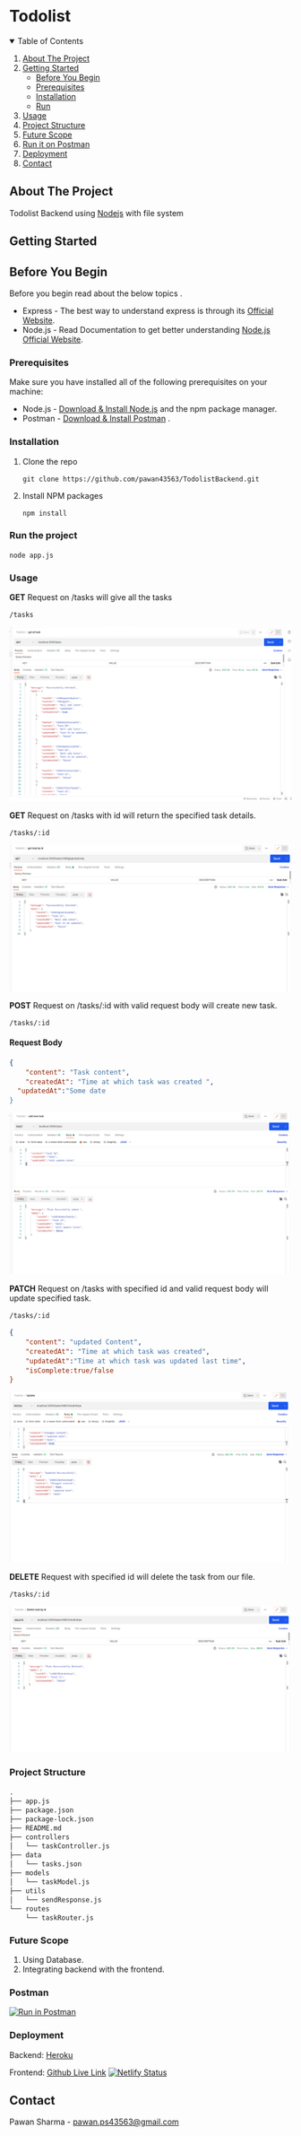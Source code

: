 



<br />

  <h1>Todolist</h1>



<!-- TABLE OF CONTENTS -->
<details open="open">
  <summary>Table of Contents</summary>
  <ol>
    <li>
      <a href="#about-the-project">About The Project</a>
    </li>
    <li>
      <a href="#getting-started">Getting Started</a>
      <ul>
      	<li><a href="#before-you-begin">Before You Begin</a></li>
        <li><a href="#prerequisites">Prerequisites</a></li>
        <li><a href="#installation">Installation</a></li>
       <li><a href="#run">Run</a></li>
      </ul>
    </li>
    <li><a href="#usage">Usage</a></li>
    <li><a href="#project-structure">Project Structure</a></li>
    <li><a href="#future-scope">Future Scope</a></li>
    <li><a href="#postman">Run it on Postman</a></li>
    <li><a href="#deployment">Deployment</a></li>
   <li><a href="#contact">Contact</a></li>
  </ol>
</details>



<!-- ABOUT THE PROJECT -->
## About The Project

Todolist Backend using [Nodejs](https://nodejs.org/en/) with file system



<!-- GETTING STARTED -->
## Getting Started
## Before You Begin
Before you begin  read about the below topics .
* Express - The best way to understand express is through its [Official Website](http://expressjs.com/).
* Node.js - Read Documentation to get better understanding [Node.js Official Website](http://nodejs.org/).

### Prerequisites

Make sure you have installed all of the following prerequisites on your machine:

* Node.js - [Download & Install Node.js](https://nodejs.org/en/download/) and the npm package manager. 
* Postman - [Download & Install Postman](https://www.postman.com/downloads/) . 

### Installation


1. Clone the repo
   ```
   git clone https://github.com/pawan43563/TodolistBackend.git
   ```
2. Install NPM packages
   ```
   npm install
   ```
### Run the project
   ```
   node app.js
   ```
	
### Usage


	

**GET** 
Request on /tasks will give all the tasks

```
/tasks
```



![alt text][getalltasks]




**GET** 
Request on /tasks with id will return the specified task details.

```
/tasks/:id
```
![alt text][gettaskbyid]

**POST** 
Request on /tasks/:id with valid request body will create new task.

```
/tasks/:id
```


#### Request Body

```json
{
	"content": "Task content",
	"createdAt": "Time at which task was created ",
  "updatedAt":"Some date
}
```


![alt text][addtask]

**PATCH** 
Request on /tasks with specified id  and valid request body  will update specified task.

```
/tasks/:id
```


```json
{
	"content": "updated Content",
	"createdAt": "Time at which task was created",
	"updatedAt":"Time at which task was updated last time",
	"isComplete:true/false
}
```

![alt text][updatetaskbyid]


**DELETE** 
Request with specified id will delete the task from our file.

```
/tasks/:id
```

![alt text][deletetaskbyid]

### Project Structure

```
.
├── app.js
├── package.json
├── package-lock.json
├── README.md
├── controllers
│   └── taskController.js
├── data
│   └── tasks.json
├── models
│   └── taskModel.js
├── utils
│   └── sendResponse.js
└── routes
    └── taskRouter.js
```

### Future Scope

1. Using Database.
2. Integrating backend with the frontend.


### Postman

[![Run in Postman](https://run.pstmn.io/button.svg)](https://app.getpostman.com/run-collection/28398b871e7a5dd5234a?action=collection%2Fimport)

### Deployment
Backend:
[Heroku](https://lit-brushlands-91579.herokuapp.com/)

Frontend:
[Github Live Link](https://pawan43563.github.io/Todolist-frontend/)
[![Netlify Status](https://api.netlify.com/api/v1/badges/045594be-c0b7-44d8-95bc-660867ec7b91/deploy-status)](https://app.netlify.com/sites/hardcore-williams-7a402a/deploys)

<!-- CONTACT -->
## Contact

Pawan Sharma - pawan.ps43563@gmail.com

[getalltasks]:https://raw.githubusercontent.com/pawan43563/Images/main/getalltasks.png
[gettaskbyid]:https://raw.githubusercontent.com/pawan43563/Images/main/getbyid.png
[addtask]:https://raw.githubusercontent.com/pawan43563/Images/main/addnewtask.png
[updatetaskbyid]:https://raw.githubusercontent.com/pawan43563/Images/main/updatebyid.png
[deletetaskbyid]:https://raw.githubusercontent.com/pawan43563/Images/main/deletebyid.png

